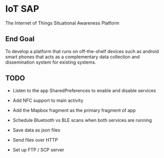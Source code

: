 # IoT SAP

The Internet of Things Situational Awareness Platform

## End Goal

To develop a platform that runs on off-the-shelf devices such as android smart phones that acts as a complementary data collection and dissemination system for existing systems.

## TODO

* Listen to the app SharedPreferences to enable and disable services

* Add NFC support to main activity

* Add the Mapbox fragment as the primary fragment of app

* Schedule Bluetooth vs BLE scans when both services are running

* Save data as json files

* Send files over HTTP

* Set up FTP / SCP server
